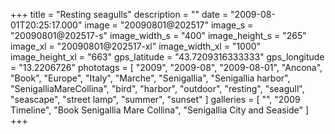 +++
title = "Resting seagulls"
description = ""
date = "2009-08-01T20:25:17.000"
image = "20090801@202517"
image_s = "20090801@202517-s"
image_width_s = "400"
image_height_s = "265"
image_xl = "20090801@202517-xl"
image_width_xl = "1000"
image_height_xl = "663"
gps_latitude = "43.7209316333333"
gps_longitude = "13.2206726"
phototags = [ "2009", "2009-08", "2009-08-01", "Ancona", "Book", "Europe", "Italy", "Marche", "Senigallia", "Senigallia harbor", "SenigalliaMareCollina", "bird", "harbor", "outdoor", "resting", "seagull", "seascape", "street lamp", "summer", "sunset" ]
galleries = [ "", "2009 Timeline", "Book Senigallia Mare Collina", "Senigallia City and Seaside" ]
+++
